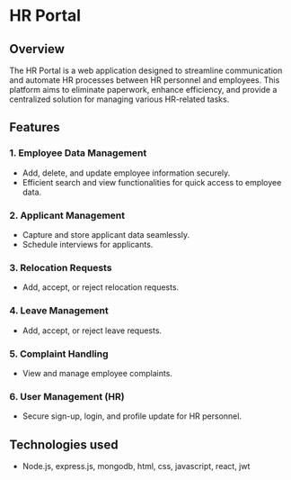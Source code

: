 
# HR Portal

## Overview

The HR Portal is a web application designed to streamline communication and automate HR processes between HR personnel and employees. This platform aims to eliminate paperwork, enhance efficiency, and provide a centralized solution for managing various HR-related tasks.

## Features

### 1. Employee Data Management

- Add, delete, and update employee information securely.
- Efficient search and view functionalities for quick access to employee data.

### 2. Applicant Management

- Capture and store applicant data seamlessly.
- Schedule interviews for applicants.

### 3. Relocation Requests

- Add, accept, or reject relocation requests.

### 4. Leave Management

- Add, accept, or reject leave requests.

### 5. Complaint Handling

- View and manage employee complaints.

### 6. User Management (HR)

- Secure sign-up, login, and profile update for HR personnel.

## Technologies used

- Node.js, express.js, mongodb, html, css, javascript, react, jwt

